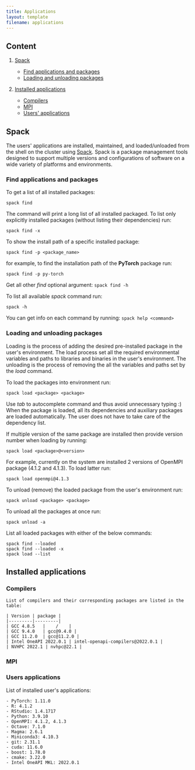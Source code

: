 ```yaml
---
title: Applications
layout: template
filename: applications
---
```


## Content

1. [Spack](#spack)
    - [Find applications and packages](#find-applications-and-packages)
    - [Loading and unloading packages](#loading-and-unloading-packages)

2. [Installed applications](#installed-applications)
    - [Compilers](#compilers)
    - [MPI](#mpi)
    - [Users' applications](#users-applications)

## Spack

The users' applications are installed, maintained, and loaded/unloaded from the shell on the cluster using [Spack](https://spack.readthedocs.io/en/latest/). Spack is a package management tools designed to support multiple versions and configurations of software on a wide variety of platforms and environments.

### Find applications and packages

To get a list of all installed packages:

```
spack find
```

The command will print a long list of all installed packaged. To list only explicitly installed packages (without listing their dependencies) run:

```
spack find -x
```

To show the install path of a specific installed package:

```
spack find -p <package_name>
```

for example, to find the installation path of the **PyTorch** package run:
```
spack find -p py-torch
```

Get all other _find_ optional argument: `spack find -h`

To list all available _spack_ command run:

```
spack -h
```

You can get info on each command by running: `spack help <command>`

### Loading and unloading packages

Loading is the process of adding the desired pre-installed package in the user's environment. The load process set all the required environmental variables and paths to libraries and binaries in the user's environment. The unloading is the process of removing the all the variables and paths set by the _load_ command.

To load the packages into environment run:

```
spack load <package> <package>
```
Use _tab_ to autocomplete command and thus avoid unnecessary typing :)
When the package is loaded, all its dependencies and auxiliary packages are loaded automatically. The user does not have to take care of the dependency list.

If multiple version of the same package are installed then provide version number when loading by running:
```
spack load <package>@<version>
```
For example, currently on the system are installed 2 versions of OpenMPI package (4.1.2 and 4.1.3). To load latter run:
```
spack load openmpi@4.1.3
```

To unload (remove) the loaded package from the user's environment run:

```
spack unload <package> <package>
```

To unload all the packages at once run:
```
spack unload -a
```

List all loaded packages with either of the below commands:
```
spack find --loaded
spack find --loaded -x
spack load --list
```

## Installed applications

### Compilers

    List of compilers and their corresponding packages are listed in the table:

    | Version | package |
    |---------|---------|
    | GCC 4.8.5   |    /    |
    | GCC 9.4.0   | gcc@9.4.0 |
    | GCC 11.2.0  | gcc@11.2.0 |
    | Intel OneAPI 2022.0.1 | intel-openapi-compilers@2022.0.1 |
    | NVHPC 2022.1 | nvhpc@22.1 |
  
### MPI

### Users applications

List of installed user's applications:

    - PyTorch: 1.11.0
    - R: 4.1.2
    - RStudio: 1.4.1717
    - Python: 3.9.10
    - OpenMPI: 4.1.2, 4.1.3
    - Octave: 7.1.0
    - Magma: 2.6.1
    - Miniconda3: 4.10.3
    - git: 2.31.1
    - cuda: 11.6.0
    - boost: 1.78.0
    - cmake: 3.22.0
    - Intel OneAPI MKL: 2022.0.1

